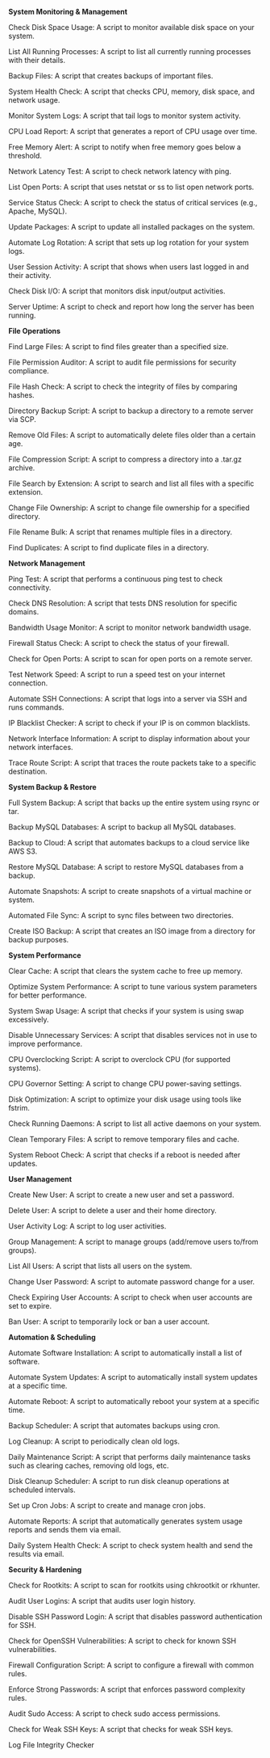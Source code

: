 **System Monitoring & Management**

Check Disk Space Usage: A script to monitor available disk space on your system.

List All Running Processes: A script to list all currently running processes with their details.

Backup Files: A script that creates backups of important files.

System Health Check: A script that checks CPU, memory, disk space, and network usage.

Monitor System Logs: A script that tail logs to monitor system activity.

CPU Load Report: A script that generates a report of CPU usage over time.

Free Memory Alert: A script to notify when free memory goes below a threshold.

Network Latency Test: A script to check network latency with ping.

List Open Ports: A script that uses netstat or ss to list open network ports.

Service Status Check: A script to check the status of critical services (e.g., Apache, MySQL).

Update Packages: A script to update all installed packages on the system.

Automate Log Rotation: A script that sets up log rotation for your system logs.

User Session Activity: A script that shows when users last logged in and their activity.

Check Disk I/O: A script that monitors disk input/output activities.

Server Uptime: A script to check and report how long the server has been running.

**File Operations**

Find Large Files: A script to find files greater than a specified size.

File Permission Auditor: A script to audit file permissions for security compliance.

File Hash Check: A script to check the integrity of files by comparing hashes.

Directory Backup Script: A script to backup a directory to a remote server via SCP.

Remove Old Files: A script to automatically delete files older than a certain age.

File Compression Script: A script to compress a directory into a .tar.gz archive.

File Search by Extension: A script to search and list all files with a specific extension.

Change File Ownership: A script to change file ownership for a specified directory.

File Rename Bulk: A script that renames multiple files in a directory.

Find Duplicates: A script to find duplicate files in a directory.

**Network Management**

Ping Test: A script that performs a continuous ping test to check connectivity.

Check DNS Resolution: A script that tests DNS resolution for specific domains.

Bandwidth Usage Monitor: A script to monitor network bandwidth usage.

Firewall Status Check: A script to check the status of your firewall.

Check for Open Ports: A script to scan for open ports on a remote server.

Test Network Speed: A script to run a speed test on your internet connection.

Automate SSH Connections: A script that logs into a server via SSH and runs commands.

IP Blacklist Checker: A script to check if your IP is on common blacklists.

Network Interface Information: A script to display information about your network interfaces.

Trace Route Script: A script that traces the route packets take to a specific destination.

**System Backup & Restore**

Full System Backup: A script that backs up the entire system using rsync or tar.

Backup MySQL Databases: A script to backup all MySQL databases.

Backup to Cloud: A script that automates backups to a cloud service like AWS S3.

Restore MySQL Database: A script to restore MySQL databases from a backup.

Automate Snapshots: A script to create snapshots of a virtual machine or system.

Automated File Sync: A script to sync files between two directories.

Create ISO Backup: A script that creates an ISO image from a directory for backup purposes.

**System Performance**

Clear Cache: A script that clears the system cache to free up memory.

Optimize System Performance: A script to tune various system parameters for better performance.

System Swap Usage: A script that checks if your system is using swap excessively.

Disable Unnecessary Services: A script that disables services not in use to improve performance.

CPU Overclocking Script: A script to overclock CPU (for supported systems).

CPU Governor Setting: A script to change CPU power-saving settings.

Disk Optimization: A script to optimize your disk usage using tools like fstrim.

Check Running Daemons: A script to list all active daemons on your system.

Clean Temporary Files: A script to remove temporary files and cache.

System Reboot Check: A script that checks if a reboot is needed after updates.

**User Management**

Create New User: A script to create a new user and set a password.

Delete User: A script to delete a user and their home directory.

User Activity Log: A script to log user activities.

Group Management: A script to manage groups (add/remove users to/from groups).

List All Users: A script that lists all users on the system.

Change User Password: A script to automate password change for a user.

Check Expiring User Accounts: A script to check when user accounts are set to expire.

Ban User: A script to temporarily lock or ban a user account.

**Automation & Scheduling**

Automate Software Installation: A script to automatically install a list of software.

Automate System Updates: A script to automatically install system updates at a specific time.

Automate Reboot: A script to automatically reboot your system at a specific time.

Backup Scheduler: A script that automates backups using cron.

Log Cleanup: A script to periodically clean old logs.

Daily Maintenance Script: A script that performs daily maintenance tasks such as clearing caches, removing old logs, etc.

Disk Cleanup Scheduler: A script to run disk cleanup operations at scheduled intervals.

Set up Cron Jobs: A script to create and manage cron jobs.

Automate Reports: A script that automatically generates system usage reports and sends them via email.

Daily System Health Check: A script to check system health and send the results via email.

**Security & Hardening**

Check for Rootkits: A script to scan for rootkits using chkrootkit or rkhunter.

Audit User Logins: A script that audits user login history.

Disable SSH Password Login: A script that disables password authentication for SSH.

Check for OpenSSH Vulnerabilities: A script to check for known SSH vulnerabilities.

Firewall Configuration Script: A script to configure a firewall with common rules.

Enforce Strong Passwords: A script that enforces password complexity rules.

Audit Sudo Access: A script to check sudo access permissions.

Check for Weak SSH Keys: A script that checks for weak SSH keys.

Log File Integrity Checker
